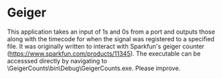 # Geiger

This application takes an input of 1s and 0s from a port and outputs those along with the timecode for when the signal was registered to a specified file.  It was originally written to interact with Sparkfun's geiger counter (https://www.sparkfun.com/products/11345).  The executable can be accesssed directly by navigating to \GeigerCounts\bin\Debug\GeigerCounts.exe.  Please improve.
